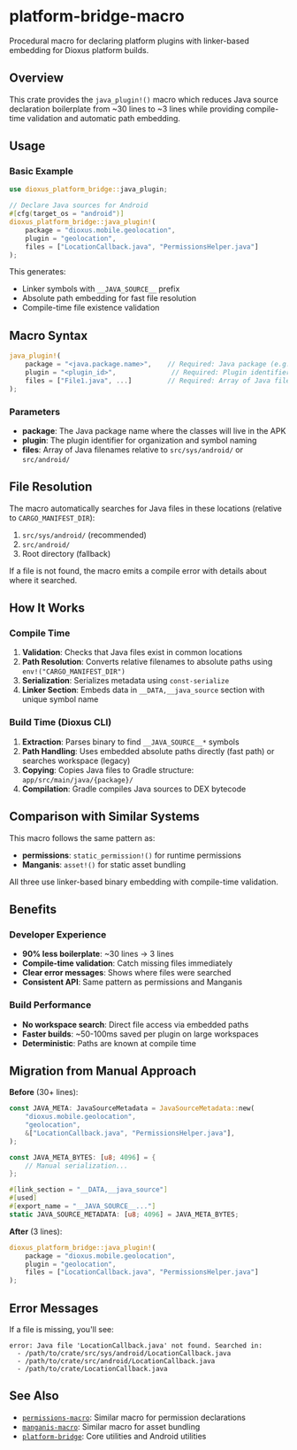 # platform-bridge-macro

Procedural macro for declaring platform plugins with linker-based embedding for Dioxus platform builds.

## Overview

This crate provides the `java_plugin!()` macro which reduces Java source declaration boilerplate from ~30 lines to ~3 lines while providing compile-time validation and automatic path embedding.

## Usage

### Basic Example

```rust
use dioxus_platform_bridge::java_plugin;

// Declare Java sources for Android
#[cfg(target_os = "android")]
dioxus_platform_bridge::java_plugin!(
    package = "dioxus.mobile.geolocation",
    plugin = "geolocation",
    files = ["LocationCallback.java", "PermissionsHelper.java"]
);
```

This generates:
- Linker symbols with `__JAVA_SOURCE__` prefix
- Absolute path embedding for fast file resolution
- Compile-time file existence validation

## Macro Syntax

```rust
java_plugin!(
    package = "<java.package.name>",    // Required: Java package (e.g., "dioxus.mobile.geolocation")
    plugin = "<plugin_id>",              // Required: Plugin identifier (e.g., "geolocation")
    files = ["File1.java", ...]         // Required: Array of Java filenames
);
```

### Parameters

- **package**: The Java package name where the classes will live in the APK
- **plugin**: The plugin identifier for organization and symbol naming
- **files**: Array of Java filenames relative to `src/sys/android/` or `src/android/`

## File Resolution

The macro automatically searches for Java files in these locations (relative to `CARGO_MANIFEST_DIR`):

1. `src/sys/android/` (recommended)
2. `src/android/`
3. Root directory (fallback)

If a file is not found, the macro emits a compile error with details about where it searched.

## How It Works

### Compile Time

1. **Validation**: Checks that Java files exist in common locations
2. **Path Resolution**: Converts relative filenames to absolute paths using `env!("CARGO_MANIFEST_DIR")`
3. **Serialization**: Serializes metadata using `const-serialize`
4. **Linker Section**: Embeds data in `__DATA,__java_source` section with unique symbol name

### Build Time (Dioxus CLI)

1. **Extraction**: Parses binary to find `__JAVA_SOURCE__*` symbols
2. **Path Handling**: Uses embedded absolute paths directly (fast path) or searches workspace (legacy)
3. **Copying**: Copies Java files to Gradle structure: `app/src/main/java/{package}/`
4. **Compilation**: Gradle compiles Java sources to DEX bytecode

## Comparison with Similar Systems

This macro follows the same pattern as:
- **permissions**: `static_permission!()` for runtime permissions
- **Manganis**: `asset!()` for static asset bundling

All three use linker-based binary embedding with compile-time validation.

## Benefits

### Developer Experience
- **90% less boilerplate**: ~30 lines → 3 lines
- **Compile-time validation**: Catch missing files immediately
- **Clear error messages**: Shows where files were searched
- **Consistent API**: Same pattern as permissions and Manganis

### Build Performance
- **No workspace search**: Direct file access via embedded paths
- **Faster builds**: ~50-100ms saved per plugin on large workspaces
- **Deterministic**: Paths are known at compile time

## Migration from Manual Approach

**Before** (30+ lines):
```rust
const JAVA_META: JavaSourceMetadata = JavaSourceMetadata::new(
    "dioxus.mobile.geolocation",
    "geolocation",
    &["LocationCallback.java", "PermissionsHelper.java"],
);

const JAVA_META_BYTES: [u8; 4096] = {
    // Manual serialization...
};

#[link_section = "__DATA,__java_source"]
#[used]
#[export_name = "__JAVA_SOURCE__..."]
static JAVA_SOURCE_METADATA: [u8; 4096] = JAVA_META_BYTES;
```

**After** (3 lines):
```rust
dioxus_platform_bridge::java_plugin!(
    package = "dioxus.mobile.geolocation",
    plugin = "geolocation",
    files = ["LocationCallback.java", "PermissionsHelper.java"]
);
```

## Error Messages

If a file is missing, you'll see:

```
error: Java file 'LocationCallback.java' not found. Searched in:
  - /path/to/crate/src/sys/android/LocationCallback.java
  - /path/to/crate/src/android/LocationCallback.java
  - /path/to/crate/LocationCallback.java
```

## See Also

- [`permissions-macro`](../permissions/permissions-macro/): Similar macro for permission declarations
- [`manganis-macro`](../manganis/manganis-macro/): Similar macro for asset bundling
- [`platform-bridge`](../platform-bridge/): Core utilities and Android utilities


